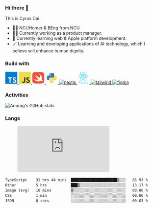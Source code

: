 ### Hi there 🐻

This is Cyrus Cai.

- 👨‍🎓 NCUHomer & BEng from NCU
- 🧑‍🏭 Currently working as a product manager.
- 🔭 Currently learning web & Apple platform development.
- 🪄 Learning and developing applications of AI technology, which I believe will enhance human dignity.
  
### Build with
<p align="left"> 
    <a href="https://www.typescriptlang.org/" target="_blank" rel="noreferrer"> <img src="https://raw.githubusercontent.com/devicons/devicon/master/icons/typescript/typescript-original.svg" alt="typescript" width="40" height="40"/> </a>
    <a href="https://developer.mozilla.org/en-US/docs/Web/JavaScript" target="_blank" rel="noreferrer"> <img src="https://raw.githubusercontent.com/devicons/devicon/master/icons/javascript/javascript-original.svg" alt="javascript" width="40" height="40"/> </a>
   <a href="https://developer.apple.com/swift/" target="_blank" rel="noreferrer"> <img src="https://raw.githubusercontent.com/devicons/devicon/master/icons/swift/swift-original.svg" alt="swift" width="40" height="40"/> </a>
  <a href="https://www.python.org" target="_blank" rel="noreferrer"> <img src="https://raw.githubusercontent.com/devicons/devicon/master/icons/python/python-original.svg" alt="python" width="40" height="40"/> </a>
   <a href="https://nextjs.org/" target="_blank" rel="noreferrer"> <img src="https://cdn.worldvectorlogo.com/logos/nextjs-2.svg" alt="nextjs" width="40" height="40"/> </a> 
    <a href="https://reactjs.org/" target="_blank" rel="noreferrer"> <img src="https://raw.githubusercontent.com/devicons/devicon/master/icons/react/react-original-wordmark.svg" alt="react" width="40" height="40"/> </a> 
    <a href="https://tailwindcss.com/" target="_blank" rel="noreferrer"> <img src="https://www.vectorlogo.zone/logos/tailwindcss/tailwindcss-icon.svg" alt="tailwind" width="40" height="40"/> </a>
  <a href="https://www.figma.com/" target="_blank" rel="noreferrer"> <img src="https://www.vectorlogo.zone/logos/figma/figma-icon.svg" alt="figma" width="40" height="40"/> </a>
</p>

### Activities
![Anurag's GitHub stats](https://github-readme-stats.vercel.app/api?username=cyrus-cai&theme=swift&show_icons=true)

### Langs
<figure><embed src="https://wakatime.com/share/@30f4d813-0ba5-41a8-a18d-792e9458adda/1f80c06d-5903-4632-accd-e12db33d2860.svg"></embed></figure>
<!--START_SECTION:waka-->

```txt
TypeScript    32 hrs 44 mins  █████████████████████▒░░░   85.93 %
Other         5 hrs           ███▒░░░░░░░░░░░░░░░░░░░░░   13.17 %
Image (svg)   18 mins         ▒░░░░░░░░░░░░░░░░░░░░░░░░   00.80 %
CSS           1 min           ░░░░░░░░░░░░░░░░░░░░░░░░░   00.06 %
JSON          0 secs          ░░░░░░░░░░░░░░░░░░░░░░░░░   00.03 %
```

<!--END_SECTION:waka-->

